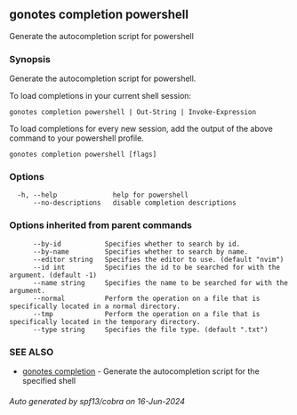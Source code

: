 ## gonotes completion powershell

Generate the autocompletion script for powershell

### Synopsis

Generate the autocompletion script for powershell.

To load completions in your current shell session:

	gonotes completion powershell | Out-String | Invoke-Expression

To load completions for every new session, add the output of the above command
to your powershell profile.


```
gonotes completion powershell [flags]
```

### Options

```
  -h, --help              help for powershell
      --no-descriptions   disable completion descriptions
```

### Options inherited from parent commands

```
      --by-id           Specifies whether to search by id.
      --by-name         Specifies whether to search by name.
      --editor string   Specifies the editor to use. (default "nvim")
      --id int          Specifies the id to be searched for with the argument. (default -1)
      --name string     Specifies the name to be searched for with the argument.
      --normal          Perform the operation on a file that is specifically located in a normal directory.
      --tmp             Perform the operation on a file that is specifically located in the temporary directory.
      --type string     Specifies the file type. (default ".txt")
```

### SEE ALSO

* [gonotes completion](gonotes_completion.md)	 - Generate the autocompletion script for the specified shell

###### Auto generated by spf13/cobra on 16-Jun-2024
